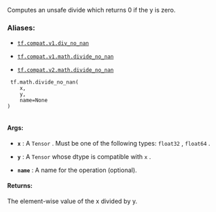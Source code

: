 Computes an unsafe divide which returns 0 if the y is zero.



### Aliases:

- [ `tf.compat.v1.div_no_nan` ](/api_docs/python/tf/math/divide_no_nan)

- [ `tf.compat.v1.math.divide_no_nan` ](/api_docs/python/tf/math/divide_no_nan)

- [ `tf.compat.v2.math.divide_no_nan` ](/api_docs/python/tf/math/divide_no_nan)



```
 tf.math.divide_no_nan(
    x,
    y,
    name=None
)
 
```



#### Args:

- **`x`** : A  `Tensor` . Must be one of the following types:  `float32` ,  `float64` .

- **`y`** : A  `Tensor`  whose dtype is compatible with  `x` .

- **`name`** : A name for the operation (optional).



#### Returns:
The element-wise value of the x divided by y.

